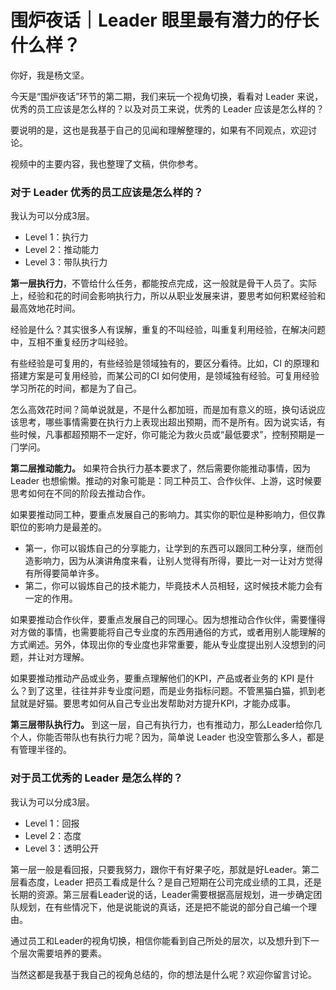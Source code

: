 # 围炉夜话｜Leader 眼里最有潜力的仔长什么样？
你好，我是杨文坚。

今天是“围炉夜话”环节的第二期，我们来玩一个视角切换，看看对 Leader 来说，优秀的员⼯应该是怎么样的？以及对员⼯来说，优秀的 Leader 应该是怎么样的？

要说明的是，这也是我基于自己的见闻和理解整理的，如果有不同观点，欢迎讨论。

视频中的主要内容，我也整理了文稿，供你参考。

### 对于 Leader 优秀的员⼯应该是怎么样的？

我认为可以分成3层。

- Level 1：执⾏⼒
- Level 2：推动能⼒
- Level 3：带队执⾏⼒

**第一层执行力**，不管给什么任务，都能按点完成，这⼀般就是⻣⼲⼈员了。实际上，经验和花的时间会影响执⾏⼒，所以从职业发展来讲，要思考如何积累经验和最⾼效地花时间。

经验是什么？其实很多人有误解，重复的不叫经验，叫重复利⽤经验，在解决问题中，互相不重复经历才叫经验。

有些经验是可复⽤的，有些经验是领域独有的，要区分看待。比如，CI 的原理和搭建⽅案是可复⽤经验，而某公司的CI 如何使⽤，是领域独有经验。可复⽤经验学习所花的时间，都是为了⾃⼰。

怎么⾼效花时间？简单说就是，不是什么都加班，⽽是加有意义的班，换句话说应该思考，哪些事情需要在执⾏⼒上表现出超出预期，⽽不是所有。因为说实话，有些时候，凡事都超预期不⼀定好，你可能沦为救⽕员或“最低要求”，控制预期是⼀⻔学问。

**第二层推动能⼒。** 如果符合执⾏⼒基本要求了，然后需要你能推动事情，因为 Leader 也想偷懒。推动的对象可能是：同⼯种员⼯、合作伙伴、上游，这时候要思考如何在不同的阶段去推动合作。

如果要推动同⼯种，要重点发展自己的影响⼒。其实你的职位是种影响⼒，但仅靠职位的影响⼒是最差的。

- 第一，你可以锻炼⾃⼰的分享能⼒，让学到的东⻄可以跟同⼯种分享，继⽽创造影响⼒，因为从演讲⻆度来看，让别⼈觉得有所得，要⽐⼀对⼀让对⽅觉得有所得要简单许多。
- 第二，你可以锻炼自己的技术能⼒，毕竟技术⼈员相轻，这时候技术能⼒会有⼀定的作⽤。

如果要推动合作伙伴，要重点发展自己的同理⼼。因为想推动合作伙伴，需要懂得对⽅做的事情，也需要能将⾃⼰专业度的东⻄⽤通俗的方式，或者用别⼈能理解的⽅式阐述。另外，体现出你的专业度也非常重要，能从专业度提出别⼈没想到的问题，并让对⽅理解。

如果要推动推动产品或业务，要重点理解他们的KPI，产品或者业务的 KPI 是什么？到了这⾥，往往并⾮专业度问题，⽽是业务指标问题。不管⿊猫⽩猫，抓到⽼⿏就是好猫。要思考如何从⾃⼰专业出发帮助对⽅提升KPI，才能办成事。

**第三层带队执⾏⼒。** 到这一层，⾃⼰有执⾏⼒，也有推动⼒，那么Leader给你⼏个⼈，你能否带队也有执⾏⼒呢？因为，简单说 Leader 也没空管那么多⼈，都是有管理半径的。

### 对于员⼯优秀的 Leader 是怎么样的？

我认为可以分成3层。

- Level 1：回报
- Level 2：态度
- Level 3：透明公开

第一层一般是看回报，只要我努⼒，跟你⼲有好果⼦吃，那就是好Leader。第二层看态度，Leader 把员⼯看成是什么？是⾃⼰短期在公司完成业绩的⼯具，还是⻓期的资源。第三层看Leader说的话，Leader需要根据高层规划，进一步确定团队规划，在有些情况下，他是说能说的真话，还是把不能说的部分⾃⼰编⼀个理由。

通过员工和Leader的视角切换，相信你能看到自己所处的层次，以及想升到下一个层次需要培养的要素。

当然这都是我基于我自己的视角总结的，你的想法是什么呢？欢迎你留言讨论。